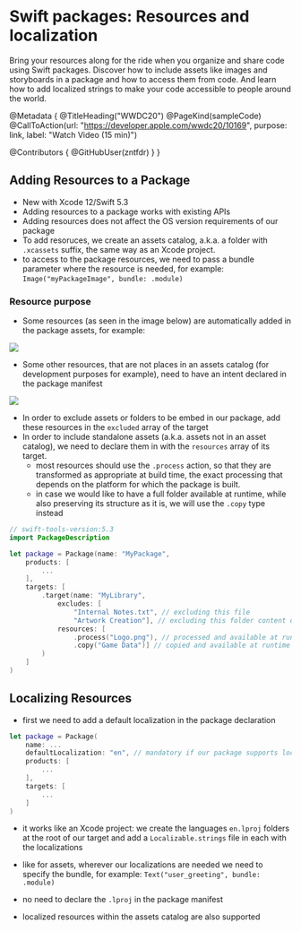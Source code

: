 # Swift packages: Resources and localization

Bring your resources along for the ride when you organize and share code using Swift packages. Discover how to include assets like images and storyboards in a package and how to access them from code. And learn how to add localized strings to make your code accessible to people around the world.

@Metadata {
   @TitleHeading("WWDC20")
   @PageKind(sampleCode)
   @CallToAction(url: "https://developer.apple.com/wwdc20/10169", purpose: link, label: "Watch Video (15 min)")

   @Contributors {
      @GitHubUser(zntfdr)
   }
}



## Adding Resources to a Package

- New with Xcode 12/Swift 5.3
- Adding resources to a package works with existing APIs
- Adding resources does not affect the OS version requirements of our package
- To add resoruces, we create an assets catalog, a.k.a. a folder with `.xcassets` suffix, the same way as an Xcode project.
- to access to the package resources, we need to pass a bundle parameter where the resource is needed, for example: `Image("myPackageImage", bundle: .module)` 

### Resource purpose

- Some resources (as seen in the image below) are automatically added in the package assets, for example:

![][clearResourcesImage]

- Some other resources, that are not places in an assets catalog (for development purposes for example), need to have an intent declared in the package manifest

![][ambiguousResourcesImage]

- In order to exclude assets or folders to be embed in our package, add these resources in the `excluded` array of the target
- In order to include standalone assets (a.k.a. assets not in an asset catalog), we need to declare them in with the `resources` array of its target.
  - most resources should use the `.process` action, so that they are transformed as appropriate at build time, the exact processing that depends on the platform for which the package is built.
  - in case we would like to have a full folder available at runtime, while also preserving its structure as it is, we will use the `.copy` type instead

```swift
// swift-tools-version:5.3
import PackageDescription

let package = Package(name: "MyPackage",
    products: [
        ...
    ],
    targets: [
        .target(name: "MyLibrary",
            excludes: [
                "Internal Notes.txt", // excluding this file
                "Artwork Creation"], // excluding this folder content on build time
            resources: [
                .process("Logo.png"), // processed and available at runtime
                .copy("Game Data")] // copied and available at runtime exactly as it is
        )
    ]
)
```

## Localizing Resources

- first we need to add a default localization in the package declaration

```swift
let package = Package(
    name: ...
    defaultLocalization: "en", // mandatory if our package supports localizations
    products: [
        ...
    ],
    targets: [
        ...
    ]
)
```

- it works like an Xcode project: we create the languages `en.lproj` folders at the root of our target and add a `Localizable.strings` file in each with the localizations

- like for assets, wherever our localizations are needed we need to specify the bundle, for example: `Text("user_greeting", bundle: .module)`

- no need to declare the `.lproj` in the package manifest
- localized resources within the assets catalog are also supported

[clearResourcesImage]: clearResources.png
[ambiguousResourcesImage]: ambiguousResources.png

